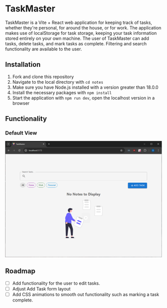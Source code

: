 # TaskMaster

TaskMaster is a Vite + React web application for keeping track of tasks, whether they're personal, for around the house, or for work. The application makes use of localStorage for task storage, keeping your task information stored entirely on your own machine.
The user of TaskMaster can add tasks, delete tasks, and mark tasks as complete. Filtering and search functionality are available to the user.

## Installation

1. Fork and clone this repository
2. Navigate to the local directory with `cd notes`
3. Make sure you have Node.js installed with a version greater than 18.0.0
4. Install the necessary packages with `npm install`
5. Start the application with `npm run dev`, open the localhost version in a browser

## Functionality

### Default View

![Default view of TaskMaster](./readme-screenshots/no-tasks.png)

## Roadmap

- [ ] Add functionality for the user to edit tasks.
- [ ] Adjust Add Task form layout
- [ ] Add CSS animations to smooth out functionality such as marking a task complete.
